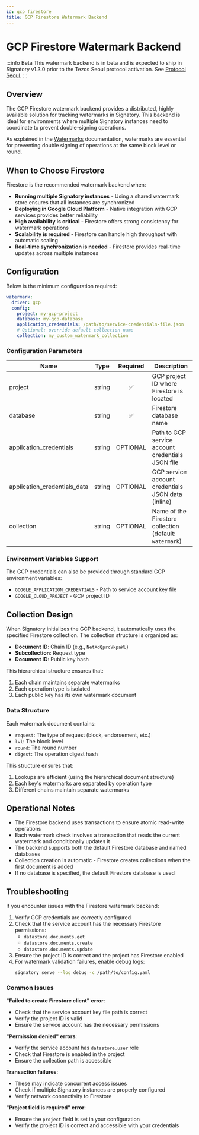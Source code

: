 ```yaml
---
id: gcp_firestore
title: GCP Firestore Watermark Backend
---
```


# GCP Firestore Watermark Backend

:::info Beta
This watermark backend is in beta and is expected to ship in Signatory v1.3.0 prior to the Tezos Seoul protocol activation. See [Protocol Seoul](https://octez.tezos.com/docs/protocols/023_seoul.html).
:::


## Overview

The GCP Firestore watermark backend provides a distributed, highly available solution for tracking watermarks in Signatory. This backend is ideal for environments where multiple Signatory instances need to coordinate to prevent double-signing operations.

As explained in the [Watermarks](./watermarks.md) documentation, watermarks are essential for preventing double signing of operations at the same block level or round.

## When to Choose Firestore

Firestore is the recommended watermark backend when:

- **Running multiple Signatory instances** - Using a shared watermark store ensures that all instances are synchronized
- **Deploying in Google Cloud Platform** - Native integration with GCP services provides better reliability
- **High availability is critical** - Firestore offers strong consistency for watermark operations
- **Scalability is required** - Firestore can handle high throughput with automatic scaling
- **Real-time synchronization is needed** - Firestore provides real-time updates across multiple instances

## Configuration

Below is the minimum configuration required:

```yaml
watermark:
  driver: gcp
  config:
    project: my-gcp-project
    database: my-gcp-database
    application_credentials: /path/to/service-credentials-file.json
    # Optional: override default collection name
    collection: my_custom_watermark_collection
```

### Configuration Parameters

| Name                        | Type   | Required | Description                                                         |
|-----------------------------|--------|:--------:|---------------------------------------------------------------------|
| project                     | string | ✅ | GCP project ID where Firestore is located                           |
| database                    | string | ✅ | Firestore database name                                             |
| application_credentials     | string | OPTIONAL | Path to GCP service account credentials JSON file                   |
| application_credentials_data| string | OPTIONAL | GCP service account credentials JSON data (inline)                  |
| collection                  | string | OPTIONAL | Name of the Firestore collection (default: `watermark`)             |

### Environment Variables Support

The GCP credentials can also be provided through standard GCP environment variables:

- `GOOGLE_APPLICATION_CREDENTIALS` - Path to service account key file
- `GOOGLE_CLOUD_PROJECT` - GCP project ID

## Collection Design

When Signatory initializes the GCP backend, it automatically uses the specified Firestore collection. The collection structure is organized as:

- **Document ID**: Chain ID (e.g., `NetXdQprcVkpaWU`)
- **Subcollection**: Request type
- **Document ID**: Public key hash

This hierarchical structure ensures that:
1. Each chain maintains separate watermarks
2. Each operation type is isolated
3. Each public key has its own watermark document

### Data Structure

Each watermark document contains:
- `request`: The type of request (block, endorsement, etc.)
- `lvl`: The block level
- `round`: The round number
- `digest`: The operation digest hash

This structure ensures that:
1. Lookups are efficient (using the hierarchical document structure)
2. Each key's watermarks are separated by operation type
3. Different chains maintain separate watermarks

## Operational Notes

- The Firestore backend uses transactions to ensure atomic read-write operations
- Each watermark check involves a transaction that reads the current watermark and conditionally updates it
- The backend supports both the default Firestore database and named databases
- Collection creation is automatic - Firestore creates collections when the first document is added
- If no database is specified, the default Firestore database is used

## Troubleshooting

If you encounter issues with the Firestore watermark backend:

1. Verify GCP credentials are correctly configured
2. Check that the service account has the necessary Firestore permissions:
   - `datastore.documents.get`
   - `datastore.documents.create`
   - `datastore.documents.update`
3. Ensure the project ID is correct and the project has Firestore enabled
4. For watermark validation failures, enable debug logs:
   ```bash
   signatory serve --log debug -c /path/to/config.yaml
   ```

### Common Issues

**"Failed to create Firestore client" error**:
- Check that the service account key file path is correct
- Verify the project ID is valid
- Ensure the service account has the necessary permissions

**"Permission denied" errors**:
- Verify the service account has `datastore.user` role
- Check that Firestore is enabled in the project
- Ensure the collection path is accessible

**Transaction failures**:
- These may indicate concurrent access issues
- Check if multiple Signatory instances are properly configured
- Verify network connectivity to Firestore

**"Project field is required" error**:
- Ensure the `project` field is set in your configuration
- Verify the project ID is correct and accessible with your credentials 

